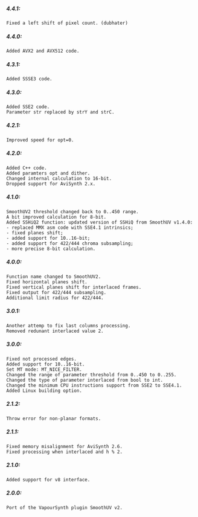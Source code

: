 ##### 4.4.1:
    Fixed a left shift of pixel count. (dubhater)

##### 4.4.0:
    Added AVX2 and AVX512 code.

##### 4.3.1:
    Added SSSE3 code.

##### 4.3.0:
    Added SSE2 code.
    Parameter str replaced by strY and strC.

##### 4.2.1:
    Improved speed for opt=0.

##### 4.2.0:
    Added C++ code.
    Added paramters opt and dither.
    Changed internal calculation to 16-bit.
    Dropped support for AviSynth 2.x.

##### 4.1.0:
    SmoothUV2 threshold changed back to 0..450 range.
    A bit improved calculation for 8-bit.
    Added SSHiQ2 function: updated version of SSHiQ from SmoothUV v1.4.0:
    - replaced MMX asm code with SSE4.1 intrinsics;
    - fixed planes shift;
    - added support for 10..16-bit;
    - added support for 422/444 chroma subsampling;
    - more precise 8-bit calculation.

##### 4.0.0:
    Function name changed to SmoothUV2.
    Fixed horizontal planes shift.
    Fixed vertical planes shift for interlaced frames.
    Fixed output for 422/444 subsampling.
    Additional limit radius for 422/444.

##### 3.0.1:
    Another attemp to fix last columns processing.
    Removed redunant interlaced value 2.

##### 3.0.0:
    Fixed not processed edges.
    Added support for 10..16-bit.
    Set MT mode: MT_NICE_FILTER.
    Changed the range of parameter threshold from 0..450 to 0..255.
    Changed the type of parameter interlaced from bool to int.
    Changed the minimum CPU instructions support from SSE2 to SSE4.1.
    Added Linux building option.

##### 2.1.2:
    Throw error for non-planar formats.

##### 2.1.1:
    Fixed memory misalignment for AviSynth 2.6.
    Fixed processing when interlaced and h % 2.

##### 2.1.0:
    Added support for v8 interface.

##### 2.0.0:
    Port of the VapourSynth plugin SmoothUV v2.
